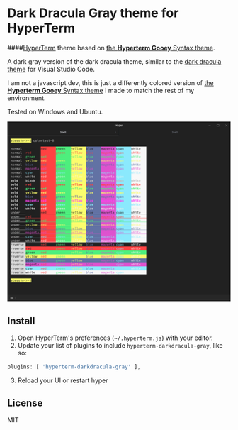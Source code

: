 # Dark Dracula Gray theme for HyperTerm

####[HyperTerm](https://hyperterm.org) theme based on [the **Hyperterm Gooey** Syntax theme](https://github.com/simeydotme/hyperterm-gooey).  

A dark gray version of the dark dracula theme, similar to the [dark dracula theme](https://marketplace.visualstudio.com/items?itemName=gerane.Theme-Dark-Dracula) for Visual Studio Code.

I am not a javascript dev, this is just a differently colored version of 
[the **Hyperterm Gooey** Syntax theme](https://github.com/simeydotme/hyperterm-gooey) I made to match the rest of my environment. 

Tested on Windows and Ubuntu.

![The palette](/screenshots/screenshot_1.png)

## Install

1. Open HyperTerm's preferences (`~/.hyperterm.js`) with your editor.
2. Update your list of plugins to include `hyperterm-darkdracula-gray`, like so:
  
  ```js
plugins: [ 'hyperterm-darkdracula-gray' ],
```
3. Reload your UI or restart hyper

## License

MIT
